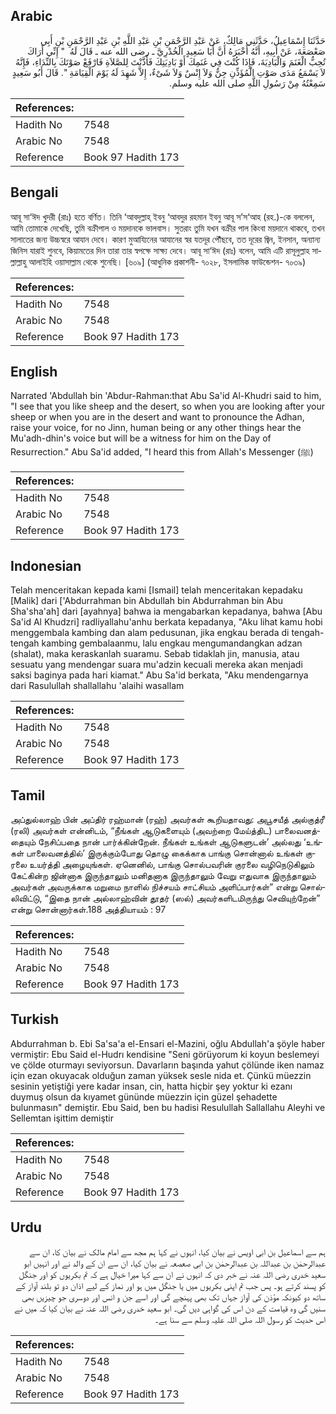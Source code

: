 ## Arabic


<div dir="rtl" lang="ar" style={{fontSize:'larger',backgroundColor:'#f8f9fa',padding:20}}>
حَدَّثَنَا إِسْمَاعِيلُ، حَدَّثَنِي مَالِكٌ، عَنْ عَبْدِ الرَّحْمَنِ بْنِ عَبْدِ اللَّهِ بْنِ عَبْدِ الرَّحْمَنِ بْنِ أَبِي صَعْصَعَةَ، عَنْ أَبِيهِ، أَنَّهُ أَخْبَرَهُ أَنَّ أَبَا سَعِيدٍ الْخُدْرِيَّ ـ رضى الله عنه ـ قَالَ لَهُ ‏ "‏ إِنِّي أَرَاكَ تُحِبُّ الْغَنَمَ وَالْبَادِيَةَ، فَإِذَا كُنْتَ فِي غَنَمِكَ أَوْ بَادِيَتِكَ فَأَذَّنْتَ لِلصَّلاَةِ فَارْفَعْ صَوْتَكَ بِالنِّدَاءِ، فَإِنَّهُ لاَ يَسْمَعُ مَدَى صَوْتِ الْمُؤَذِّنِ جِنٌّ وَلاَ إِنْسٌ وَلاَ شَىْءٌ، إِلاَّ شَهِدَ لَهُ يَوْمَ الْقِيَامَةِ ‏"‏‏.‏ قَالَ أَبُو سَعِيدٍ سَمِعْتُهُ مِنْ رَسُولِ اللَّهِ صلى الله عليه وسلم‏.‏
</div>
<div style={{backgroundColor:'#f8f9fa',padding:20, marginBottom: 10}}><table> <thead> <tr> <th>References:</th> <th></th> </tr> </thead> <tbody><tr><td>Hadith No</td><td>7548</td></tr><tr><td>Arabic No</td><td>7548</td></tr><tr><td>Reference</td><td>Book 97 Hadith 173</td></tr></tbody></table></div>

## Bengali


<div dir="ltr" lang="bn" style={{fontSize:'larger',backgroundColor:'#f8f9fa',padding:20}}>
আবূ সা‘ঈদ খুদরী (রাঃ) হতে বর্ণিত। তিনি ‘আবদুল্লাহ্ ইবনু ‘আবদুর রহমান ইবনু আবূ স’স‘আহ (রহ.)-কে বললেন, আমি তোমাকে দেখেছি, তুমি বক্রীপাল ও ময়দানকে ভালবাস। সুতরাং তুমি যখন বক্রীর পাল কিংবা ময়দানে থাকবে, তখন সালাতের জন্য উচ্চস্বরে আযান দেবে। কারণ মুআয্যিনের আযানের স্বর যতদূর পৌঁছবে, তত দূরের জ্বিন, ইনসান, অন্যান্য জিনিস যারাই শুনবে, কিয়ামতের দিন তারা তার স্বপক্ষে সাক্ষ্য দেবে। আবূ সা‘ঈদ (রাঃ) বলেন, আমি এটি রাসূলুল্লাহ সাল্লাল্লাহু আলাইহি ওয়াসাল্লাম থেকে শুনেছি। [৬০৯] (আধুনিক প্রকাশনী- ৭০২৮, ইসলামিক ফাউন্ডেশন- ৭০৩৯)
</div>
<div style={{backgroundColor:'#f8f9fa',padding:20, marginBottom: 10}}><table> <thead> <tr> <th>References:</th> <th></th> </tr> </thead> <tbody><tr><td>Hadith No</td><td>7548</td></tr><tr><td>Arabic No</td><td>7548</td></tr><tr><td>Reference</td><td>Book 97 Hadith 173</td></tr></tbody></table></div>

## English


<div dir="ltr" lang="en" style={{fontSize:'larger',backgroundColor:'#f8f9fa',padding:20}}>
Narrated 'Abdullah bin 'Abdur-Rahman:that Abu Sa'id Al-Khudri said to him, "I see that you like sheep and the desert, so when you are looking after your sheep or when you are in the desert and want to pronounce the Adhan, raise your voice, for no Jinn, human being or any other things hear the Mu'adh-dhin's voice but will be a witness for him on the Day of Resurrection." Abu Sa'id added, "I heard this from Allah's Messenger (ﷺ)
</div>
<div style={{backgroundColor:'#f8f9fa',padding:20, marginBottom: 10}}><table> <thead> <tr> <th>References:</th> <th></th> </tr> </thead> <tbody><tr><td>Hadith No</td><td>7548</td></tr><tr><td>Arabic No</td><td>7548</td></tr><tr><td>Reference</td><td>Book 97 Hadith 173</td></tr></tbody></table></div>

## Indonesian


<div dir="ltr" lang="id" style={{fontSize:'larger',backgroundColor:'#f8f9fa',padding:20}}>
Telah menceritakan kepada kami [Ismail] telah menceritakan kepadaku [Malik] dari ['Abdurrahman bin Abdullah bin Abdurrahman bin Abu Sha'sha'ah] dari [ayahnya] bahwa ia mengabarkan kepadanya, bahwa [Abu Sa'id Al Khudzri] radliyallahu'anhu berkata kepadanya, "Aku lihat kamu hobi menggembala kambing dan alam pedusunan, jika engkau berada di tengah-tengah kambing gembalaanmu, lalu engkau mengumandangkan adzan (shalat), maka keraskanlah suaramu. Sebab tidaklah jin, manusia, atau sesuatu yang mendengar suara mu'adzin kecuali mereka akan menjadi saksi baginya pada hari kiamat." Abu Sa'id berkata, "Aku mendengarnya dari Rasulullah shallallahu 'alaihi wasallam
</div>
<div style={{backgroundColor:'#f8f9fa',padding:20, marginBottom: 10}}><table> <thead> <tr> <th>References:</th> <th></th> </tr> </thead> <tbody><tr><td>Hadith No</td><td>7548</td></tr><tr><td>Arabic No</td><td>7548</td></tr><tr><td>Reference</td><td>Book 97 Hadith 173</td></tr></tbody></table></div>

## Tamil


<div dir="ltr" lang="ta" style={{fontSize:'larger',backgroundColor:'#f8f9fa',padding:20}}>
அப்துல்லாஹ் பின் அப்திர் ரஹ்மான் (ரஹ்) அவர்கள் கூறியதாவது: அபூசயீத் அல்குத்ரீ (ரலி) அவர்கள் என்னிடம், “நீங்கள் ஆடுகளையும் (அவற்றை மேய்த்திட) பாலைவனத்தையும் நேசிப்பதை நான் பார்க்கின்றேன். நீங்கள் உங்கள் ஆடுகளுடன்’ அல்லது ‘உங்கள் பாலைவனத்தில்’ இருக்கும்போது தொழு கைக்காக பாங்கு சொன்னால் உங்கள் குரலை உயர்த்தி அழையுங்கள். ஏனெனில், பாங்கு சொல்பவரின் குரலை வழிநெடுகிலும் கேட்கின்ற ஜின்னாக இருந்தாலும் மனிதனாக இருந்தாலும் வேறு எதுவாக இருந்தாலும் அவர்கள் அவருக்காக மறுமை நாளில் நிச்சயம் சாட்சியம் அளிப்பார்கள்” என்று சொல்லிவிட்டு, “இதை நான் அல்லாஹ்வின் தூதர் (ஸல்) அவர்களிடமிருந்து செவியுற்றேன்” என்று சொன்னார்கள்.188 அத்தியாயம் : 97
</div>
<div style={{backgroundColor:'#f8f9fa',padding:20, marginBottom: 10}}><table> <thead> <tr> <th>References:</th> <th></th> </tr> </thead> <tbody><tr><td>Hadith No</td><td>7548</td></tr><tr><td>Arabic No</td><td>7548</td></tr><tr><td>Reference</td><td>Book 97 Hadith 173</td></tr></tbody></table></div>

## Turkish


<div dir="ltr" lang="tr" style={{fontSize:'larger',backgroundColor:'#f8f9fa',padding:20}}>
Abdurrahman b. Ebi Sa'sa'a el-Ensari el-Mazini, oğlu Abdullah'a şöyle haber vermiştir: Ebu Said el-Hudrı kendisine "Seni görüyorum ki koyun beslemeyi ve çölde oturmayı seviyorsun. Davarların başında yahut çölünde iken namaz için ezan okuyacak olduğun zaman yüksek sesle nida et. Çünkü müezzin sesinin yetiştiği yere kadar insan, cin, hatta hiçbir şey yoktur ki ezanı duymuş olsun da kıyamet gününde müezzin için güzel şehadette bulunmasın" demiştir. Ebu Said, ben bu hadisi Resulullah Sallallahu Aleyhi ve Sellemtan işittim demiştir
</div>
<div style={{backgroundColor:'#f8f9fa',padding:20, marginBottom: 10}}><table> <thead> <tr> <th>References:</th> <th></th> </tr> </thead> <tbody><tr><td>Hadith No</td><td>7548</td></tr><tr><td>Arabic No</td><td>7548</td></tr><tr><td>Reference</td><td>Book 97 Hadith 173</td></tr></tbody></table></div>

## Urdu


<div dir="rtl" lang="ur" style={{fontSize:'larger',backgroundColor:'#f8f9fa',padding:20}}>
ہم سے اسماعیل بن ابی اویس نے بیان کیا، انہوں نے کہا ہم مجھ سے امام مالک نے بیان کا، ان سے عبدالرحمٰن بن عبداللہ بن عبدالرحمٰن بن ابی صعصعہ نے بیان کیا، ان سے ان کے والد نے اور انہیں ابو سعید خدری رضی اللہ عنہ نے خبر دی کہ انہوں نے ان سے کہا میرا خیال ہے کہ تم بکریوں کو اور جنگل کو پسند کرتے ہو۔ پس جب تم اپنی بکریوں میں یا جنگل میں ہو اور نماز کے لیے اذان دو تو بلند آواز کے ساتھ دو کیونکہ مؤذن کی آواز جہاں تک بھی پہنچے گی اور اسے جن و انس اور دوسری جو چیزیں بھی سنیں گی وہ قیامت کے دن اس کی گواہی دیں گی۔ ابو سعید خدری رضی اللہ عنہ نے بیان کیا کہ میں نے اس حدیث کو رسول اللہ صلی اللہ علیہ وسلم سے سنا ہے۔
</div>
<div style={{backgroundColor:'#f8f9fa',padding:20, marginBottom: 10}}><table> <thead> <tr> <th>References:</th> <th></th> </tr> </thead> <tbody><tr><td>Hadith No</td><td>7548</td></tr><tr><td>Arabic No</td><td>7548</td></tr><tr><td>Reference</td><td>Book 97 Hadith 173</td></tr></tbody></table></div>